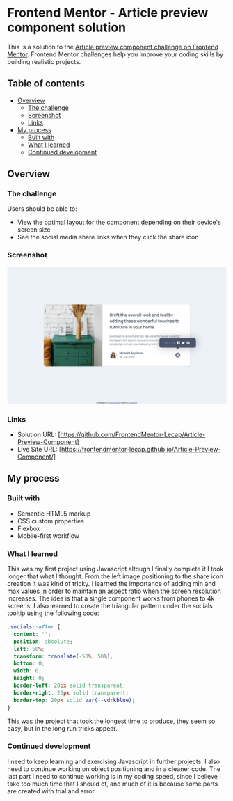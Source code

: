 # Frontend Mentor - Article preview component solution

This is a solution to the [Article preview component challenge on Frontend Mentor](https://www.frontendmentor.io/challenges/article-preview-component-dYBN_pYFT). Frontend Mentor challenges help you improve your coding skills by building realistic projects.

## Table of contents

- [Overview](#overview)
  - [The challenge](#the-challenge)
  - [Screenshot](#screenshot)
  - [Links](#links)
- [My process](#my-process)
  - [Built with](#built-with)
  - [What I learned](#what-i-learned)
  - [Continued development](#continued-development)

## Overview

### The challenge

Users should be able to:

- View the optimal layout for the component depending on their device's screen size
- See the social media share links when they click the share icon

### Screenshot

![](./images/screenshot.jpg)

### Links

- Solution URL: [https://github.com/FrontendMentor-Lecap/Article-Preview-Component]
- Live Site URL: [https://frontendmentor-lecap.github.io/Article-Preview-Component/]

## My process

### Built with

- Semantic HTML5 markup
- CSS custom properties
- Flexbox
- Mobile-first workflow

### What I learned

This was my first project using Javascript altough I finally complete it I took longer that what I thought. From the left image positioning to the share icon creation it was kind of tricky.
I learned the importance of adding min and max values in order to maintain an aspect ratio when the screen resolution increases. The idea is that a single component works from phones to 4k screens.
I also learned to create the triangular pattern under the socials tooltip using the following code:

```css
.socials::after {
  content: '';
  position: absolute;
  left: 50%;
  transform: translate(-50%, 50%);
  bottom: 0;
  width: 0;
  height: 0;
  border-left: 20px solid transparent;
  border-right: 20px solid transparent;
  border-top: 20px solid var(--vdrkblue);
}
```

This was the project that took the longest time to produce, they seem so easy, but in the long run tricks appear.

### Continued development

I need to keep learning and exercising Javascript in further projects. I also need to continue working on object positioning and in a cleaner code. The last part I need to continue working is in my coding speed, since I believe I take too much time that I should of, and much of it is because some parts are created with trial and error.
